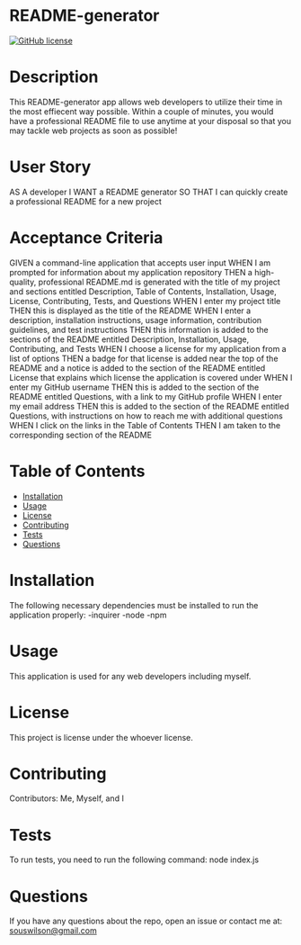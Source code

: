 
  # README-generator
  [![GitHub license](https://img.shields.io/badge/license-MIT-blue.svg)](https://github.com/undefined/undefined)
  # Description
  This README-generator app allows web developers to utilize their time in the most effiecent way possible. Within a couple of minutes, you would have a professional README file to use anytime at your disposal so that you may tackle web projects as soon as possible!
  # User Story
  AS A developer
  I WANT a README generator
  SO THAT I can quickly create a professional README for a new project
  # Acceptance Criteria
  GIVEN a command-line application that accepts user input
  WHEN I am prompted for information about my application repository
  THEN a high-quality, professional README.md is generated with the title of my project and sections entitled Description, Table of Contents, Installation, Usage, License, Contributing, Tests, and Questions
  WHEN I enter my project title
  THEN this is displayed as the title of the README
  WHEN I enter a description, installation instructions, usage information, contribution guidelines, and test instructions
  THEN this information is added to the sections of the README entitled Description, Installation, Usage, Contributing, and Tests
  WHEN I choose a license for my application from a list of options
  THEN a badge for that license is added near the top of the README and a notice is added to the section of the README entitled License that explains which license the application is covered under
  WHEN I enter my GitHub username
  THEN this is added to the section of the README entitled Questions, with a link to my GitHub profile
  WHEN I enter my email address
  THEN this is added to the section of the README entitled Questions, with instructions on how to reach me with additional questions
  WHEN I click on the links in the Table of Contents
  THEN I am taken to the corresponding section of the README

  # Table of Contents 
  * [Installation](#installation)
  * [Usage](#usage)
  * [License](#license)
  * [Contributing](#contributing)
  * [Tests](#tests)
  * [Questions](#questions)
  # Installation
  The following necessary dependencies must be installed to run the application properly:
  -inquirer
  -node
  -npm
  # Usage
  ​This application is used for any web developers including myself.
  # License
  This project is license under the whoever license.
  # Contributing
  ​Contributors: Me, Myself, and I
  # Tests
  To run tests, you need to run the following command: node index.js
  # Questions
  If you have any questions about the repo, open an issue or contact me at: souswilson@gmail.com
  
